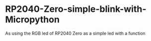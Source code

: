 # RP2040-Zero-simple-blink-with-Micropython
As using the RGB led of RP2040 Zero as a simple led with a function
